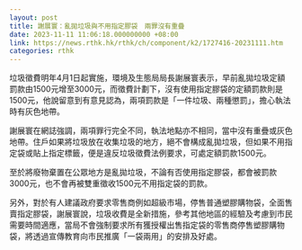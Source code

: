 ```yaml
---
layout: post
title: 謝展寰：亂拋垃圾與不用指定膠袋　兩罪沒有重疊
date: 2023-11-11 11:06:18.000000000 +08:00
link: https://news.rthk.hk/rthk/ch/component/k2/1727416-20231111.htm
categories: rthk
---
```


垃圾徵費明年4月1日起實施，環境及生態局局長謝展寰表示，早前亂拋垃圾定額罰款由1500元增至3000元，而徵費計劃下，沒有使用指定膠袋的定額罰款則是1500元，他說留意到有意見認為，兩項罰款是「一件垃圾、兩種懲罰」，擔心執法時有灰色地帶。

謝展寰在網誌強調，兩項罪行完全不同，執法地點亦不相同，當中沒有重疊或灰色地帶。住戶如果將垃圾放在收集垃圾的地方，絕不會構成亂拋垃圾，但如果不用指定袋或貼上指定標籤，便是違反垃圾徵費法例要求，可處定額罰款1500元。

至於將廢物棄置在公眾地方是亂拋垃圾，不論有否使用指定膠袋，都會被罰款3000元，也不會再被雙重徵收1500元不用指定袋的罰款。

另外，對於有人建議政府要求零售商例如超級市場，停售普通塑膠購物袋，全面售賣指定膠袋，謝展寰說，垃圾收費是全新措施，參考其他地區的經驗及考慮到市民需要時間適應，當局不會強制要求所有獲授權出售指定袋的零售商停售塑膠購物袋，將透過宣傳教育向市民推廣「一袋兩用」的安排及好處。
